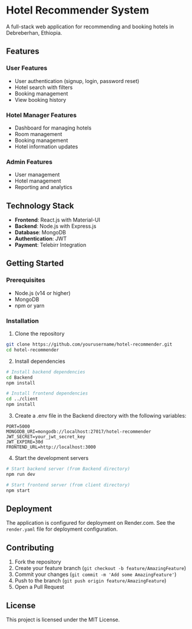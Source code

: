 # Hotel Recommender System

A full-stack web application for recommending and booking hotels in Debreberhan, Ethiopia.

## Features

### User Features
- User authentication (signup, login, password reset)
- Hotel search with filters
- Booking management
- View booking history

### Hotel Manager Features
- Dashboard for managing hotels
- Room management
- Booking management
- Hotel information updates

### Admin Features
- User management
- Hotel management
- Reporting and analytics

## Technology Stack

- **Frontend**: React.js with Material-UI
- **Backend**: Node.js with Express.js
- **Database**: MongoDB
- **Authentication**: JWT
- **Payment**: Telebirr Integration

## Getting Started

### Prerequisites
- Node.js (v14 or higher)
- MongoDB
- npm or yarn

### Installation

1. Clone the repository
```bash
git clone https://github.com/yourusername/hotel-recommender.git
cd hotel-recommender
```

2. Install dependencies
```bash
# Install backend dependencies
cd Backend
npm install

# Install frontend dependencies
cd ../client
npm install
```

3. Create a .env file in the Backend directory with the following variables:
```
PORT=5000
MONGODB_URI=mongodb://localhost:27017/hotel-recommender
JWT_SECRET=your_jwt_secret_key
JWT_EXPIRE=30d
FRONTEND_URL=http://localhost:3000
```

4. Start the development servers
```bash
# Start backend server (from Backend directory)
npm run dev

# Start frontend server (from client directory)
npm start
```

## Deployment

The application is configured for deployment on Render.com. See the `render.yaml` file for deployment configuration.

## Contributing

1. Fork the repository
2. Create your feature branch (`git checkout -b feature/AmazingFeature`)
3. Commit your changes (`git commit -m 'Add some AmazingFeature'`)
4. Push to the branch (`git push origin feature/AmazingFeature`)
5. Open a Pull Request

## License

This project is licensed under the MIT License. 